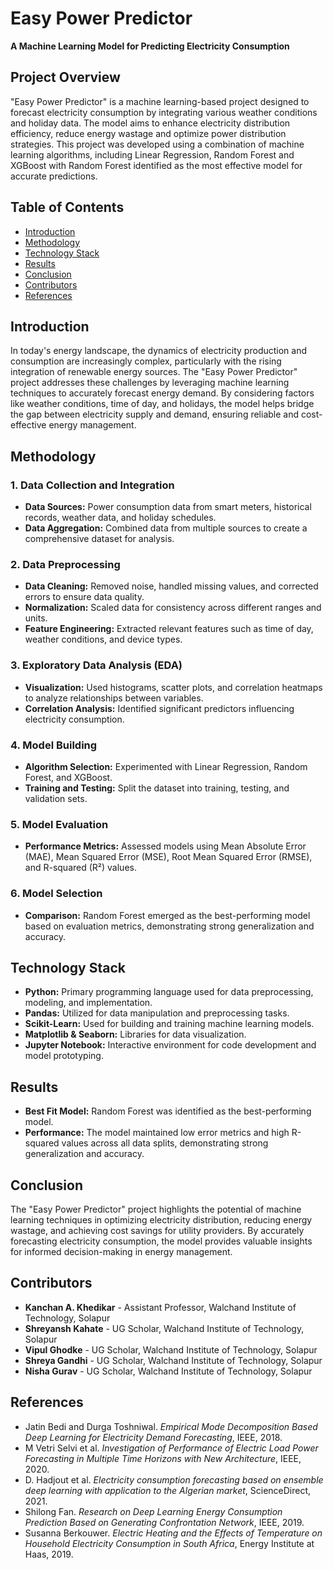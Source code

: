 # Easy Power Predictor

**A Machine Learning Model for Predicting Electricity Consumption**

## Project Overview

"Easy Power Predictor" is a machine learning-based project designed to forecast electricity consumption by integrating various weather conditions and holiday data. The model aims to enhance electricity distribution efficiency, reduce energy wastage and optimize power distribution strategies. This project was developed using a combination of machine learning algorithms, including Linear Regression, Random Forest and XGBoost with Random Forest identified as the most effective model for accurate predictions.

## Table of Contents

- [Introduction](#introduction)
- [Methodology](#methodology)
- [Technology Stack](#technology-stack)
- [Results](#results)
- [Conclusion](#conclusion)
- [Contributors](#contributors)
- [References](#references)

## Introduction

In today's energy landscape, the dynamics of electricity production and consumption are increasingly complex, particularly with the rising integration of renewable energy sources. The "Easy Power Predictor" project addresses these challenges by leveraging machine learning techniques to accurately forecast energy demand. By considering factors like weather conditions, time of day, and holidays, the model helps bridge the gap between electricity supply and demand, ensuring reliable and cost-effective energy management.

## Methodology

### 1. Data Collection and Integration
- **Data Sources:** Power consumption data from smart meters, historical records, weather data, and holiday schedules.
- **Data Aggregation:** Combined data from multiple sources to create a comprehensive dataset for analysis.

### 2. Data Preprocessing
- **Data Cleaning:** Removed noise, handled missing values, and corrected errors to ensure data quality.
- **Normalization:** Scaled data for consistency across different ranges and units.
- **Feature Engineering:** Extracted relevant features such as time of day, weather conditions, and device types.

### 3. Exploratory Data Analysis (EDA)
- **Visualization:** Used histograms, scatter plots, and correlation heatmaps to analyze relationships between variables.
- **Correlation Analysis:** Identified significant predictors influencing electricity consumption.

### 4. Model Building
- **Algorithm Selection:** Experimented with Linear Regression, Random Forest, and XGBoost.
- **Training and Testing:** Split the dataset into training, testing, and validation sets.

### 5. Model Evaluation
- **Performance Metrics:** Assessed models using Mean Absolute Error (MAE), Mean Squared Error (MSE), Root Mean Squared Error (RMSE), and R-squared (R²) values.

### 6. Model Selection
- **Comparison:** Random Forest emerged as the best-performing model based on evaluation metrics, demonstrating strong generalization and accuracy.

## Technology Stack

- **Python:** Primary programming language used for data preprocessing, modeling, and implementation.
- **Pandas:** Utilized for data manipulation and preprocessing tasks.
- **Scikit-Learn:** Used for building and training machine learning models.
- **Matplotlib & Seaborn:** Libraries for data visualization.
- **Jupyter Notebook:** Interactive environment for code development and model prototyping.

## Results

- **Best Fit Model:** Random Forest was identified as the best-performing model.
- **Performance:** The model maintained low error metrics and high R-squared values across all data splits, demonstrating strong generalization and accuracy.

## Conclusion

The "Easy Power Predictor" project highlights the potential of machine learning techniques in optimizing electricity distribution, reducing energy wastage, and achieving cost savings for utility providers. By accurately forecasting electricity consumption, the model provides valuable insights for informed decision-making in energy management.

## Contributors

- **Kanchan A. Khedikar** - Assistant Professor, Walchand Institute of Technology, Solapur
- **Shreyansh Kahate** - UG Scholar, Walchand Institute of Technology, Solapur
- **Vipul Ghodke** - UG Scholar, Walchand Institute of Technology, Solapur
- **Shreya Gandhi** - UG Scholar, Walchand Institute of Technology, Solapur
- **Nisha Gurav** - UG Scholar, Walchand Institute of Technology, Solapur

## References

- Jatin Bedi and Durga Toshniwal. *Empirical Mode Decomposition Based Deep Learning for Electricity Demand Forecasting*, IEEE, 2018.
- M Vetri Selvi et al. *Investigation of Performance of Electric Load Power Forecasting in Multiple Time Horizons with New Architecture*, IEEE, 2020.
- D. Hadjout et al. *Electricity consumption forecasting based on ensemble deep learning with application to the Algerian market*, ScienceDirect, 2021.
- Shilong Fan. *Research on Deep Learning Energy Consumption Prediction Based on Generating Confrontation Network*, IEEE, 2019.
- Susanna Berkouwer. *Electric Heating and the Effects of Temperature on Household Electricity Consumption in South Africa*, Energy Institute at Haas, 2019.
 

